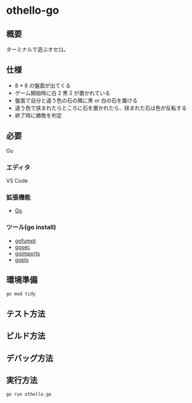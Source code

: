 # othello-go

## 概要

ターミナルで遊ぶオセロ。

## 仕様

- 8 \* 8 の盤面が出てくる
- ゲーム開始時に白 2 黒 2 が置かれている
- 盤面で自分と違う色の石の隣に黒 or 白の石を置ける
- 違う色で挟まれたらところに石を置かれたら、挟まれた石は色が反転する
- 終了時に勝敗を判定

## 必要
Go

### エディタ
VS Code

### 拡張機能
- [Go](https://marketplace.visualstudio.com/items?itemName=golang.Go)

### ツール(go install)
- [gofumpt](https://github.com/mvdan/gofumpt)
- [gosec](https://github.com/securego/gosec)
- [goimports](https://pkg.go.dev/golang.org/x/tools/cmd/goimports)
- [gopls](https://github.com/golang/tools/blob/master/gopls/README.md)

## 環境準備
```
go mod tidy
```

## テスト方法

## ビルド方法

## デバッグ方法

## 実行方法
```
go run othello.go
```
